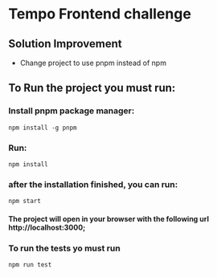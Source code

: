 # Tempo Frontend challenge

## Solution Improvement

- Change project to use pnpm instead of npm

## To Run the project you must run:

### Install pnpm package manager:

```terminal
npm install -g pnpm
```

### Run:

```terminal
npm install
```

### after the installation finished, you can run:

```terminal
npm start
```

#### The project will open in your browser with the following url http://localhost:3000;

### To run the tests yo must run

```terminal
npm run test
```

